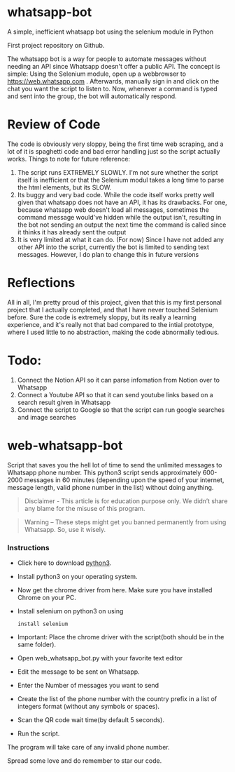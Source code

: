 # whatsapp-bot
A simple, inefficient whatsapp bot using the selenium module in Python


First project repository on Github. 

The whatsapp bot is a way for people to automate messages without needing an API since Whatsapp doesn't offer a public API. The concept is simple: Using the Selenium module, open up a webbrowser to https://web.whatsapp.com . Afterwards, manually sign in and click on the chat you want the script to listen to. Now, whenever a command is typed and sent into the group, the bot will automatically respond.

<h1>Review of Code</h1>

The code is obviously very sloppy, being the first time web scraping, and a lot of it is spaghetti code and bad error handling just so the script actually works. 
Things to note for future reference: 
<ol>
  <li>The script runs EXTREMELY SLOWLY. I'm not sure whether the script itself is inefficient or that the Selenium modul takes a long time to parse the html elements, but its SLOW.</li>
  
  <li>Its buggy and very bad code. While the code itself works pretty well given that whatsapp does not have an API, it has its drawbacks. For one, because whatsapp web doesn't load all messages, sometimes the command message would've hidden while the output isn't, resulting in the bot not sending an output the next time the command is called since it thinks it has already sent the output</li>
  
  <li>It is very limited at what it can do. (For now) Since I have not added any other API into the script, currently the bot is limited to sending text messages. However, I do plan to change this in future versions</li>
  
</ol>

<h1>Reflections</h1>

All in all, I'm pretty proud of this project, given that this is my first personal project that I actually completed, and that I have never touched Selenium before. Sure the code is extremely sloppy, but its really a learning experience, and it's really not that bad compared to the intial prototype, where I used little to no abstraction, making the code abnormally tedious.

<h1>Todo:</h1>
<ol>
  <li>Connect the Notion API so it can parse infomation from Notion over to Whatsapp</li>
  <li>Connect a Youtube API so that it can send youtube links based on a search result given in Whatsapp</li>
  <li>Connect the script to Google so that the script can run google searches and image searches</li>
</ol>



# web-whatsapp-bot
Script that saves you the hell lot of time to send the unlimited messages to Whatsapp phone number. This python3 script sends approximately 600-2000 messages in 60 minutes (depending upon the speed of your internet, message length, valid phone number in the list) without doing anything.

   >Disclaimer - This article is for education purpose only. We didn’t share any blame for the misuse of this program.

   >Warning – These steps might get you banned permanently from using Whatsapp. So, use it wisely.

### Instructions

* Click here to download [python3](https://www.python.org/downloads/).

* Install python3 on your operating system.

* Now get the chrome driver from here. Make sure you have installed Chrome on your PC.

* Install selenium on python3 on using

  `install selenium`

* Important: Place the chrome driver with the script(both should be in the same folder).

* Open web_whatsapp_bot.py with your favorite text editor

* Edit the message to be sent on Whatsapp.






* Enter the Number of messages you want to send






* Create the list of the phone number with the country prefix in a list of integers format (without any symbols or spaces).



* Scan the QR code wait time(by default 5 seconds).




* Run the script.




The program will take care of any invalid phone number.

Spread some love and do remember to star our code.



